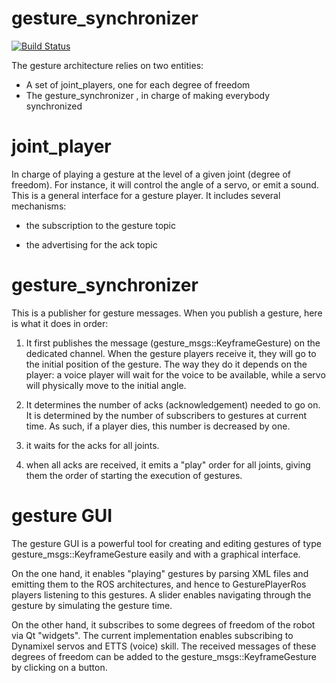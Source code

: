 # gesture_synchronizer

[![Build Status](https://travis-ci.org/arnaud-ramey/gesture_synchronizer.svg)](https://travis-ci.org/arnaud-ramey/gesture_synchronizer)

The gesture architecture relies on two entities:

  - A set of joint_players, one for each degree of freedom
  - The gesture_synchronizer , in charge of making everybody synchronized

joint_player
============

In charge of playing a gesture at the level of a given joint (degree of freedom).
For instance, it will control the angle of a servo, or emit a sound.
This is a general interface for a gesture player.
It includes several mechanisms:
  - the subscription to the gesture topic

  - the advertising for the ack topic

gesture_synchronizer
=====================

This is a publisher for gesture messages.
When you publish a gesture, here is what it does in order:

1) It first publishes the message
  (gesture_msgs::KeyframeGesture) on the dedicated channel.
  When the gesture players receive it, they will go to the initial
  position of the gesture.
  The way they do it depends on the player:
  a voice player will wait for the voice to be available,
  while a servo will physically move to the initial angle.

2) It determines the number of acks (acknowledgement) needed to go on.
  It is determined by the number of subscribers to gestures
  at current time.
  As such, if a player dies, this number is decreased by one.

3) it waits for the acks for all joints.

4) when all acks are received, it emits a "play" order for all joints,
  giving them the order of starting the execution of gestures.

gesture GUI
===========

The gesture GUI is a powerful tool for creating and editing
gestures of type gesture_msgs::KeyframeGesture easily
and with a graphical interface.

On the one hand, it enables "playing" gestures by parsing XML files
and emitting them to the ROS architectures, and hence to
GesturePlayerRos players listening to this gestures.
A slider enables navigating through the gesture by simulating
the gesture time.

On the other hand, it subscribes to some degrees of freedom of the robot
via Qt "widgets".
The current implementation enables subscribing to Dynamixel servos
and ETTS (voice) skill.
The received messages of these degrees of freedom can be added to
the gesture_msgs::KeyframeGesture by clicking on a button.
